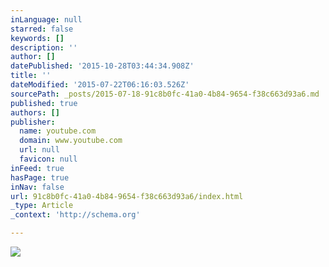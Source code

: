 ```yaml
---
inLanguage: null
starred: false
keywords: []
description: ''
author: []
datePublished: '2015-10-28T03:44:34.908Z'
title: ''
dateModified: '2015-07-22T06:16:03.526Z'
sourcePath: _posts/2015-07-18-91c8b0fc-41a0-4b84-9654-f38c663d93a6.md
published: true
authors: []
publisher:
  name: youtube.com
  domain: www.youtube.com
  url: null
  favicon: null
inFeed: true
hasPage: true
inNav: false
url: 91c8b0fc-41a0-4b84-9654-f38c663d93a6/index.html
_type: Article
_context: 'http://schema.org'

---
```

![](https://i.ytimg.com/vi/y2GFzDFX_Nk/mqdefault.jpg)